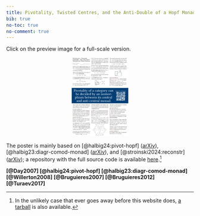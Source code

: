 ```yaml
---
title: Pivotality, Twisted Centres, and the Anti-Double of a Hopf Monad
bib: true
no-toc: true
no-comment: true
---
```


Click on the preview image for a full-scale version.
<div style="text-align: center">
  <a href="./posters/ct2024/poster.pdf">
    <img class="pure-img"
       style="text-align: center; max-width: 30%;"
       src="./posters/ct2024/poster.png"
       alt="A preview of the poster">
  </a>
</div>

The poster is mainly based on
[@halbig24:pivot-hopf] ([arXiv][paper:pivotality]),
[@halbig23:diagr-comod-monad] ([arXiv][paper:diagrammatics]),
and [@stroinski2024:reconstr] ([arXiv](https://arxiv.org/abs/2409.00793));
a repository with the full source code is available [here][ghub:source-code].[^1]

<!-- References; site.hs does not have 'no-cite' support right now. -->
<span class="email">
 <b>
  [@Day2007]
  [@halbig24:pivot-hopf]
  [@halbig23:diagr-comod-monad]
  [@Willerton2008]
  [@Bruguieres2007]
  [@Bruguieres2012]
  [@Turaev2017]
 </b>
</span>

[ghub:source-code]: https://github.com/slotThe/ct2024
[paper:pivotality]: https://arxiv.org/abs/2201.05361
[paper:diagrammatics]: https://arxiv.org/abs/2312.13074

[^1]: In the unlikely case that ever goes away before this website does,
      [a tarball](./posters/ct2024/source.tar.gz) is also available.

